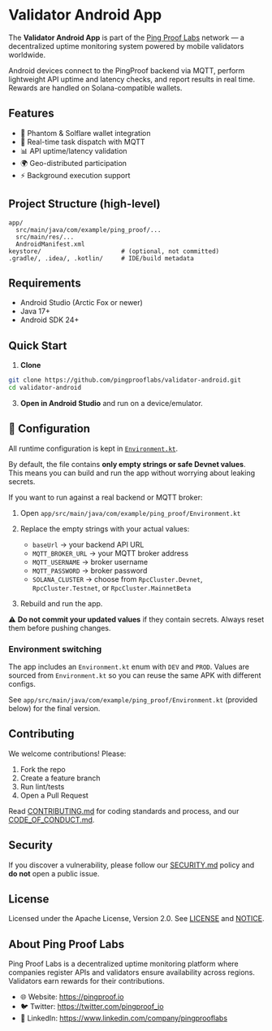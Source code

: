 # Validator Android App

The **Validator Android App** is part of the [Ping Proof Labs](https://pingproof.io) network — a decentralized uptime monitoring system powered by mobile validators worldwide.

Android devices connect to the PingProof backend via MQTT, perform lightweight API uptime and latency checks, and report results in real time. Rewards are handled on Solana-compatible wallets.

## Features
- 🔗 Phantom & Solflare wallet integration
- 📡 Real-time task dispatch with MQTT
- 📊 API uptime/latency validation
- 🌍 Geo-distributed participation
- ⚡ Background execution support

## Project Structure (high-level)
```
app/
  src/main/java/com/example/ping_proof/...
  src/main/res/...
  AndroidManifest.xml
keystore/                      # (optional, not committed)
.gradle/, .idea/, .kotlin/     # IDE/build metadata
```

## Requirements
- Android Studio (Arctic Fox or newer)
- Java 17+
- Android SDK 24+

## Quick Start
1) **Clone**
```bash
git clone https://github.com/pingprooflabs/validator-android.git
cd validator-android
```
3) **Open in Android Studio** and run on a device/emulator.

## 🔧 Configuration

All runtime configuration is kept in [`Environment.kt`](app/src/main/java/com/example/ping_proof/Environment.kt).

By default, the file contains **only empty strings or safe Devnet values**.  
This means you can build and run the app without worrying about leaking secrets.

If you want to run against a real backend or MQTT broker:

1. Open `app/src/main/java/com/example/ping_proof/Environment.kt`
2. Replace the empty strings with your actual values:
   - `baseUrl` → your backend API URL
   - `MQTT_BROKER_URL` → your MQTT broker address
   - `MQTT_USERNAME` → broker username
   - `MQTT_PASSWORD` → broker password
   - `SOLANA_CLUSTER` → choose from `RpcCluster.Devnet`, `RpcCluster.Testnet`, or `RpcCluster.MainnetBeta`

3. Rebuild and run the app.

⚠️ **Do not commit your updated values** if they contain secrets. Always reset them before pushing changes.


### Environment switching
The app includes an `Environment.kt` enum with `DEV` and `PROD`. Values are sourced from `Environment.kt` so you can reuse the same APK with different configs.

See `app/src/main/java/com/example/ping_proof/Environment.kt` (provided below) for the final version.


## Contributing
We welcome contributions! Please:
1. Fork the repo
2. Create a feature branch
3. Run lint/tests
4. Open a Pull Request

Read [CONTRIBUTING.md](CONTRIBUTING.md) for coding standards and process, and our [CODE_OF_CONDUCT.md](CODE_OF_CONDUCT.md).

## Security
If you discover a vulnerability, please follow our [SECURITY.md](SECURITY.md) policy and **do not** open a public issue.

## License
Licensed under the Apache License, Version 2.0. See [LICENSE](LICENSE) and [NOTICE](NOTICE).

## About Ping Proof Labs
Ping Proof Labs is a decentralized uptime monitoring platform where companies register APIs and validators ensure availability across regions. Validators earn rewards for their contributions.

- 🌐 Website: https://pingproof.io
- 🐦 Twitter: https://twitter.com/pingproof_io
- 💼 LinkedIn: https://www.linkedin.com/company/pingprooflabs
